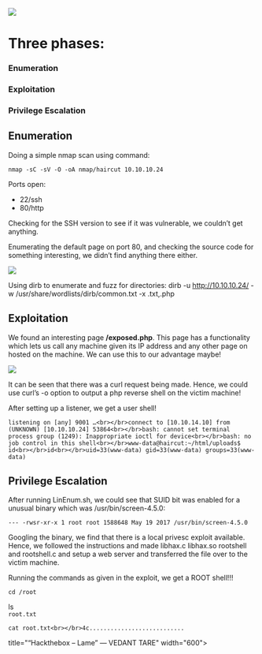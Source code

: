![](http://vedanttare.com/wp-content/uploads/2020/02/Screenshot-2022-09-25-at-2.32.24-PM.png)

# Three phases:

### Enumeration
### Exploitation
### Privilege Escalation

## Enumeration

Doing a simple nmap scan using command:

`nmap -sC -sV -O -oA nmap/haircut 10.10.10.24`

Ports open:

- 22/ssh
- 80/http

Checking for the SSH version to see if it was vulnerable, we couldn’t get anything.

Enumerating the default page on port 80, and checking the source code for something interesting, we didn’t find anything there either.

![](http://vedanttare.com/wp-content/uploads/2020/02/defaulthaircut.png)

Using dirb to enumerate and fuzz for directories: dirb -u http://10.10.10.24/ -w /usr/share/wordlists/dirb/common.txt -x .txt,.php

## Exploitation

We found an interesting page **/exposed.php**. This page has a functionality which lets us call any machine given its IP address and any other page on hosted on the machine. We can use this to our advantage maybe!

![](http://vedanttare.com/wp-content/uploads/2020/02/haircutexposed.png)

It can be seen that there was a curl request being made. Hence, we could use curl’s -o option to output a php reverse shell on the victim machine!

After setting up a listener, we get a user shell!

`listening on [any] 9001 …<br></br>connect to [10.10.14.10] from (UNKNOWN) [10.10.10.24] 53864<br></br>bash: cannot set terminal process group (1249): Inappropriate ioctl for device<br></br>bash: no job control in this shell<br></br>www-data@haircut:~/html/uploads$ id<br></br>id<br></br>uid=33(www-data) gid=33(www-data) groups=33(www-data)`

## Privilege Escalation

After running LinEnum.sh, we could see that SUID bit was enabled for a unusual binary which was /usr/bin/screen-4.5.0:

`--- -rwsr-xr-x 1 root root 1588648 May 19 2017 /usr/bin/screen-4.5.0`

Googling the binary, we find that there is a local privesc exploit available. Hence, we followed the instructions and made libhax.c libhax.so rootshell and rootshell.c and setup a web server and transferred the file over to the victim machine.

Running the commands as given in the exploit, we get a ROOT shell!!!

`cd /root`

ls  
`root.txt`

`cat root.txt<br></br>4c...........................`

title="“Hackthebox – Lame” — VEDANT TARE" width="600"></iframe></div></figure>
